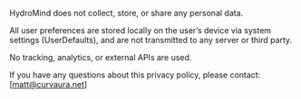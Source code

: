 HydroMind does not collect, store, or share any personal data.

All user preferences are stored locally on the user’s device via system settings (UserDefaults), and are not transmitted to any server or third party.

No tracking, analytics, or external APIs are used.

If you have any questions about this privacy policy, please contact: [matt@curvaura.net]
